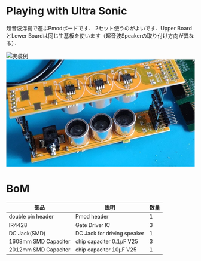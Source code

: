 # Playing with Ultra Sonic
超音波浮揚で遊ぶPmodボードです．
2セット使うのがよいです．Upper BoardとLower Boardは同じ生基板を使います（超音波Speakerの取り付け方向が異なる）．


![実装例](complete.jpg)
![組み立て例](us.jpg)

# BoM

部品 | 説明 | 数量
---|---|---
double pin header | Pmod header | 1
IR4428 | Gate Driver IC | 3
DC Jack(SMD) | DC Jack for driving speaker | 1
1608mm SMD Capaciter | chip capaciter 0.1μF V25 | 3
2012mm SMD Capaciter | chip capaciter 10μF V25 | 1